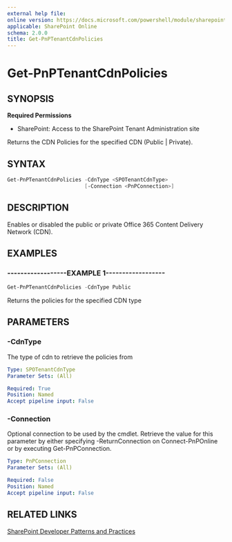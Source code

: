 ```yaml
---
external help file:
online version: https://docs.microsoft.com/powershell/module/sharepoint-pnp/get-pnptenantcdnpolicies
applicable: SharePoint Online
schema: 2.0.0
title: Get-PnPTenantCdnPolicies
---
```


# Get-PnPTenantCdnPolicies

## SYNOPSIS

**Required Permissions**

* SharePoint: Access to the SharePoint Tenant Administration site

Returns the CDN Policies for the specified CDN (Public | Private).

## SYNTAX 

```powershell
Get-PnPTenantCdnPolicies -CdnType <SPOTenantCdnType>
                         [-Connection <PnPConnection>]
```

## DESCRIPTION
Enables or disabled the public or private Office 365 Content Delivery Network (CDN).

## EXAMPLES

### ------------------EXAMPLE 1------------------
```powershell
Get-PnPTenantCdnPolicies -CdnType Public
```

Returns the policies for the specified CDN type

## PARAMETERS

### -CdnType
The type of cdn to retrieve the policies from

```yaml
Type: SPOTenantCdnType
Parameter Sets: (All)

Required: True
Position: Named
Accept pipeline input: False
```

### -Connection
Optional connection to be used by the cmdlet. Retrieve the value for this parameter by either specifying -ReturnConnection on Connect-PnPOnline or by executing Get-PnPConnection.

```yaml
Type: PnPConnection
Parameter Sets: (All)

Required: False
Position: Named
Accept pipeline input: False
```

## RELATED LINKS

[SharePoint Developer Patterns and Practices](https://aka.ms/sppnp)